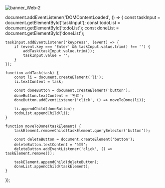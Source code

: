 ![banner_Web-2](https://github.com/user-attachments/assets/09169e8f-f4b5-498c-acb2-fd26d69cc861)

document.addEventListener('DOMContentLoaded', () => {
    const taskInput = document.getElementById('taskInput');
    const todoList = document.getElementById('todoList');
    const doneList = document.getElementById('doneList');

    taskInput.addEventListener('keypress', (event) => {
        if (event.key === 'Enter' && taskInput.value.trim() !== '') {
            addTask(taskInput.value.trim());
            taskInput.value = '';
        }
    });

    function addTask(task) {
        const li = document.createElement('li');
        li.textContent = task;
        
        const doneButton = document.createElement('button');
        doneButton.textContent = '완료';
        doneButton.addEventListener('click', () => moveToDone(li));

        li.appendChild(doneButton);
        todoList.appendChild(li);
    }

    function moveToDone(taskElement) {
        taskElement.removeChild(taskElement.querySelector('button'));

        const deleteButton = document.createElement('button');
        deleteButton.textContent = '삭제';
        deleteButton.addEventListener('click', () => taskElement.remove());

        taskElement.appendChild(deleteButton);
        doneList.appendChild(taskElement);
    }
});
